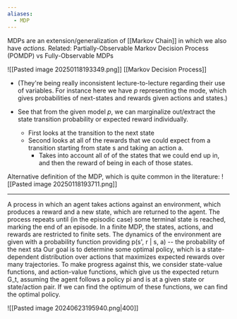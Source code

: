 ```yaml
---
aliases:
  - MDP
---
```

MDPs are an extension/generalization of [[Markov Chain]] in which we also have *actions.*
Related: Partially-Observable Markov Decision Process (POMDP) vs Fully-Observable MDPs


![[Pasted image 20250118193349.png]]
[[Markov Decision Process]]
- (They're being really inconsistent lecture-to-lecture regarding their use of variables. For instance here we have $p$ representing the mode, which gives probabilities of next-states and rewards given actions and states.)

- See that from the given model $p$, we can  marginalize out/extract the state transition probability or expected reward individually.
	- First looks at the transition to the next state
	- Second looks at all of the rewards that we could expect from a transition starting from state s and taking an action a.
		- Takes into account all of of the states that we could end up in, and then the reward of being in each of those states.

Alternative definition of the MDP, which is quite common in the literature:
![[Pasted image 20250118193711.png]]


-------

A process in which an agent takes actions against an environment, which produces a reward and a new state, which are returned to the agent. The process repeats until (in the episodic case) some terminal state is reached, marking the end of an episode.
In a finite MDP, the states, actions, and rewards are restricted to finite sets. 
The dynamics of the environment are given with a probability function providing p(s', r | s, a) -- the probability of the next sta
Our goal is to determine some optimal policy, which is a state-dependent distribution over actions that maximizes expected rewards over many trajectories.
To make progress against this, we consider state-value functions, and action-value functions, which give us the expected return G_t, assuming the agent follows a policy pi and is at a given state or state/action pair.
If we can find the optimum of these functions, we can find the optimal policy.

![[Pasted image 20240623195940.png|400]]